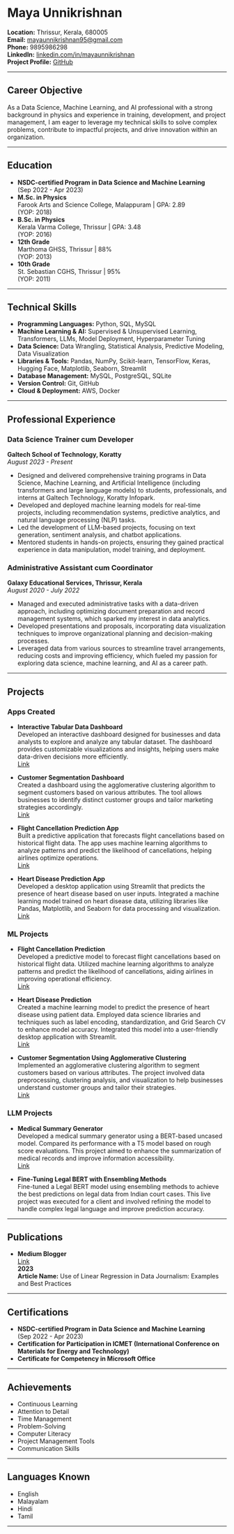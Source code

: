# Maya Unnikrishnan

**Location:** Thrissur, Kerala, 680005  
**Email:** [mayaunnikrishnan95@gmail.com](mailto:mayaunnikrishnan95@gmail.com)  
**Phone:** 9895986298  
**LinkedIn:** [linkedin.com/in/mayaunnikrishnan](https://www.linkedin.com/in/mayaunnikrishnan)  
**Project Profile:** [GitHub](https://github.com/mayaunnikrishnan)

---

## Career Objective

As a Data Science, Machine Learning, and AI professional with a strong background in physics and experience in training, development, and project management, I am eager to leverage my technical skills to solve complex problems, contribute to impactful projects, and drive innovation within an organization.

---

## Education

- **NSDC-certified Program in Data Science and Machine Learning**  
  (Sep 2022 - Apr 2023)  
- **M.Sc. in Physics**  
  Farook Arts and Science College, Malappuram | GPA: 2.89  
  (YOP: 2018)  
- **B.Sc. in Physics**  
  Kerala Varma College, Thrissur | GPA: 3.48  
  (YOP: 2016)  
- **12th Grade**  
  Marthoma GHSS, Thrissur | 88%  
  (YOP: 2013)  
- **10th Grade**  
  St. Sebastian CGHS, Thrissur | 95%  
  (YOP: 2011)

---

## Technical Skills

- **Programming Languages:** Python, SQL, MySQL
- **Machine Learning & AI:** Supervised & Unsupervised Learning, Transformers, LLMs, Model Deployment, Hyperparameter Tuning
- **Data Science:** Data Wrangling, Statistical Analysis, Predictive Modeling, Data Visualization
- **Libraries & Tools:** Pandas, NumPy, Scikit-learn, TensorFlow, Keras, Hugging Face, Matplotlib, Seaborn, Streamlit
- **Database Management:** MySQL, PostgreSQL, SQLite
- **Version Control:** Git, GitHub
- **Cloud & Deployment:** AWS, Docker

---

## Professional Experience

### Data Science Trainer cum Developer
**Galtech School of Technology, Koratty**  
_August 2023 - Present_

- Designed and delivered comprehensive training programs in Data Science, Machine Learning, and Artificial Intelligence (including transformers and large language models) to students, professionals, and interns at Galtech Technology, Koratty Infopark.
- Developed and deployed machine learning models for real-time projects, including recommendation systems, predictive analytics, and natural language processing (NLP) tasks.
- Led the development of LLM-based projects, focusing on text generation, sentiment analysis, and chatbot applications.
- Mentored students in hands-on projects, ensuring they gained practical experience in data manipulation, model training, and deployment.

### Administrative Assistant cum Coordinator
**Galaxy Educational Services, Thrissur, Kerala**  
_August 2020 - July 2022_

- Managed and executed administrative tasks with a data-driven approach, including optimizing document preparation and record management systems, which sparked my interest in data analytics.
- Developed presentations and proposals, incorporating data visualization techniques to improve organizational planning and decision-making processes.
- Leveraged data from various sources to streamline travel arrangements, reducing costs and improving efficiency, which fueled my passion for exploring data science, machine learning, and AI as a career path.

---

## Projects

### Apps Created

- **Interactive Tabular Data Dashboard**  
  Developed an interactive dashboard designed for businesses and data analysts to explore and analyze any tabular dataset. The dashboard provides customizable visualizations and insights, helping users make data-driven decisions more efficiently.  
  [Link](https://interactive-data-analysis-dashboard-synqppjdq2uc8pevrapgsn.streamlit.app/)

- **Customer Segmentation Dashboard**  
  Created a dashboard using the agglomerative clustering algorithm to segment customers based on various attributes. The tool allows businesses to identify distinct customer groups and tailor marketing strategies accordingly.  
  [Link](https://customer-segmentation-dash-board-8pkvgth4rghayfnpra2ktq.streamlit.app/)

- **Flight Cancellation Prediction App**  
  Built a predictive application that forecasts flight cancellations based on historical flight data. The app uses machine learning algorithms to analyze patterns and predict the likelihood of cancellations, helping airlines optimize operations.  
  [Link](https://appapp-flight-cancellation-prediction-ejhdgh7bvjauhxifycmoru.streamlit.app/)

- **Heart Disease Prediction App**  
  Developed a desktop application using Streamlit that predicts the presence of heart disease based on user inputs. Integrated a machine learning model trained on heart disease data, utilizing libraries like Pandas, Matplotlib, and Seaborn for data processing and visualization.  
  [Link](https://exploration-of-heart-disease-data-76wdyy6nse6v9i3at78ixt.streamlit.app/)

### ML Projects

- **Flight Cancellation Prediction**  
  Developed a predictive model to forecast flight cancellations based on historical flight data. Utilized machine learning algorithms to analyze patterns and predict the likelihood of cancellations, aiding airlines in improving operational efficiency.  
  [Link](https://www.kaggle.com/code/mayaunnikrishnan/flight-cancellation-eda-and-prediction)

- **Heart Disease Prediction**  
  Created a machine learning model to predict the presence of heart disease using patient data. Employed data science libraries and techniques such as label encoding, standardization, and Grid Search CV to enhance model accuracy. Integrated this model into a user-friendly desktop application with Streamlit.  
  [Link](https://www.kaggle.com/code/mayaunnikrishnan/exploring-heart-disease-data)

- **Customer Segmentation Using Agglomerative Clustering**  
  Implemented an agglomerative clustering algorithm to segment customers based on various attributes. The project involved data preprocessing, clustering analysis, and visualization to help businesses understand customer groups and tailor their strategies.  
  [Link](https://github.com/mayaunnikrishnan/Live-Projects/tree/main/machine%20learning%20projects/Customer%20segmentation)

### LLM Projects

- **Medical Summary Generator**  
  Developed a medical summary generator using a BERT-based uncased model. Compared its performance with a T5 model based on rough score evaluations. This project aimed to enhance the summarization of medical records and improve information accessibility.  
  [Link](https://github.com/mayaunnikrishnan/Live-Projects/tree/main/LLM%20Projects/medical%20summary%20generator)

- **Fine-Tuning Legal BERT with Ensembling Methods**  
  Fine-tuned a Legal BERT model using ensembling methods to achieve the best predictions on legal data from Indian court cases. This live project was executed for a client and involved refining the model to handle complex legal language and improve prediction accuracy.

---

## Publications

- **Medium Blogger**  
  [Link](https://medium.com/@mayaunnikrishnan95)  
  **2023**  
  **Article Name:** Use of Linear Regression in Data Journalism: Examples and Best Practices

---

## Certifications

- **NSDC-certified Program in Data Science and Machine Learning**  
  (Sep 2022 - Apr 2023)
- **Certification for Participation in ICMET (International Conference on Materials for Energy and Technology)**
- **Certificate for Competency in Microsoft Office**

---

## Achievements

- Continuous Learning
- Attention to Detail
- Time Management
- Problem-Solving
- Computer Literacy
- Project Management Tools
- Communication Skills

---

## Languages Known

- English
- Malayalam
- Hindi
- Tamil

---


